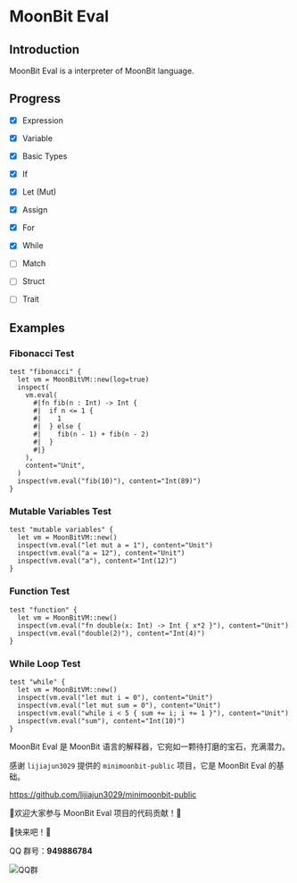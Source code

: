 # MoonBit Eval

## Introduction
MoonBit Eval is a interpreter of MoonBit language.


## Progress
- [x] Expression
- [x] Variable
- [x] Basic Types
- [x] If
- [x] Let (Mut)
- [x] Assign
- [x] For
- [x] While
- [ ] Match
- [ ] Struct
- [ ] Trait


## Examples

### Fibonacci Test
```moonbit
test "fibonacci" {
  let vm = MoonBitVM::new(log=true)
  inspect(
    vm.eval(
      #|fn fib(n : Int) -> Int {
      #|  if n <= 1 {
      #|    1
      #|  } else {
      #|    fib(n - 1) + fib(n - 2)
      #|  }
      #|}
    ),
    content="Unit",
  )
  inspect(vm.eval("fib(10)"), content="Int(89)")
}
```

### Mutable Variables Test
```moonbit
test "mutable variables" {
  let vm = MoonBitVM::new()
  inspect(vm.eval("let mut a = 1"), content="Unit")
  inspect(vm.eval("a = 12"), content="Unit")
  inspect(vm.eval("a"), content="Int(12)")
}
```

### Function Test
```moonbit
test "function" {
  let vm = MoonBitVM::new()
  inspect(vm.eval("fn double(x: Int) -> Int { x*2 }"), content="Unit")
  inspect(vm.eval("double(2)"), content="Int(4)")
}
```

### While Loop Test
```moonbit
test "while" {
  let vm = MoonBitVM::new()
  inspect(vm.eval("let mut i = 0"), content="Unit")
  inspect(vm.eval("let mut sum = 0"), content="Unit")
  inspect(vm.eval("while i < 5 { sum += i; i += 1 }"), content="Unit")
  inspect(vm.eval("sum"), content="Int(10)")
}
```



MoonBit Eval 是 MoonBit 语言的解释器，它宛如一颗待打磨的宝石，充满潜力。

感谢 `lijiajun3029` 提供的 `minimoonbit-public` 项目，它是 MoonBit Eval 的基础。

https://github.com/lijiajun3029/minimoonbit-public


🎉欢迎大家参与 MoonBit Eval 项目的代码贡献！🎉


🙌快来吧！🙌

QQ 群号：**949886784**

![QQ群](qrcode.jpg)
